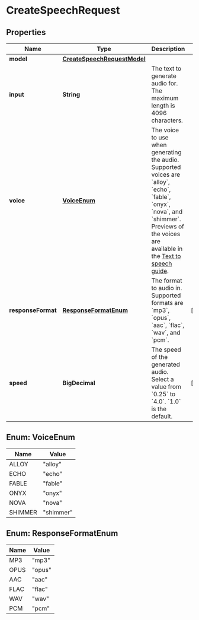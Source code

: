

# CreateSpeechRequest


## Properties

| Name | Type | Description | Notes |
|------------ | ------------- | ------------- | -------------|
|**model** | [**CreateSpeechRequestModel**](CreateSpeechRequestModel.md) |  |  |
|**input** | **String** | The text to generate audio for. The maximum length is 4096 characters. |  |
|**voice** | [**VoiceEnum**](#VoiceEnum) | The voice to use when generating the audio. Supported voices are &#x60;alloy&#x60;, &#x60;echo&#x60;, &#x60;fable&#x60;, &#x60;onyx&#x60;, &#x60;nova&#x60;, and &#x60;shimmer&#x60;. Previews of the voices are available in the [Text to speech guide](/docs/guides/text-to-speech/voice-options). |  |
|**responseFormat** | [**ResponseFormatEnum**](#ResponseFormatEnum) | The format to audio in. Supported formats are &#x60;mp3&#x60;, &#x60;opus&#x60;, &#x60;aac&#x60;, &#x60;flac&#x60;, &#x60;wav&#x60;, and &#x60;pcm&#x60;. |  [optional] |
|**speed** | **BigDecimal** | The speed of the generated audio. Select a value from &#x60;0.25&#x60; to &#x60;4.0&#x60;. &#x60;1.0&#x60; is the default. |  [optional] |



## Enum: VoiceEnum

| Name | Value |
|---- | -----|
| ALLOY | &quot;alloy&quot; |
| ECHO | &quot;echo&quot; |
| FABLE | &quot;fable&quot; |
| ONYX | &quot;onyx&quot; |
| NOVA | &quot;nova&quot; |
| SHIMMER | &quot;shimmer&quot; |



## Enum: ResponseFormatEnum

| Name | Value |
|---- | -----|
| MP3 | &quot;mp3&quot; |
| OPUS | &quot;opus&quot; |
| AAC | &quot;aac&quot; |
| FLAC | &quot;flac&quot; |
| WAV | &quot;wav&quot; |
| PCM | &quot;pcm&quot; |



